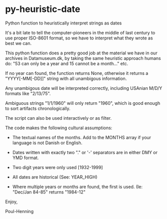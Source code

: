 # py-heuristic-date
Python function to heuristically interpret strings as dates 

It's a bit late to tell the computer-pioneers in the middle of last
century to use proper ISO-8601 format, so we have to interpret what
they wrote as best we can.

This python function does a pretty good job at the material we have
in our archives in Datamuseum.dk, by taking the same heuristic
approach humans do: "53 can only be a year and 15 cannot be a
month..." etc.

If no year can found, the function returns None, otherwise it returns
a "YYYY[-MM[-DD]]" string with all unambigous information.

Any unambigous date will be interpreted correctly, including
USAnian M/D/Y formats like "2/13/75".

Ambiguous strings "1/1/1960" will only return "1960", which is
good enough to sort artifacts chronologically.

The script can also be used interactively or as filter.

The code makes the following cultural assumptions:

* The textual names of the months.  Add to the MONTHS array if
  your language is not Danish or English.

* Dates written with exactly two "." or '-' separators are
  in either DMY or YMD format.

* Two digit years were only used [1932-1999]

* All dates are historical (See: YEAR_HIGH)

* Where multiple years or months are found, the first is used.
  (Ie: "Dec/Jan 84-85" returns "1984-12"

Enjoy,

Poul-Henning
